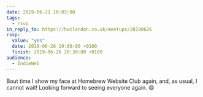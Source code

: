 ```yaml
---
date: 2019-06-21 10:03:00
tags:
  - rsvp
in_reply_to: https://hwclondon.co.uk/meetups/20190626
rsvp:
  value: "yes"
  date: 2019-06-26 19:00:00 +0100
  finish: 2019-06-26 20:30:00 +0100
audience:
  - IndieWeb
---
```


Bout time I show my face at Homebrew Website Club again, and, as usual, I cannot wait! Looking forward to seeing everyone again. 😄
